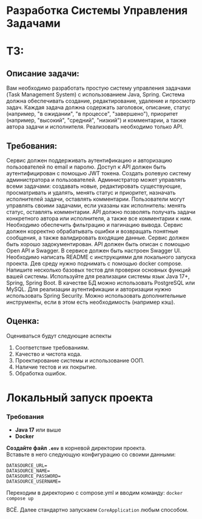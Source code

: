 # Разработка Системы Управления Задачами

# ТЗ:
## Описание задачи:
Вам необходимо разработать простую систему управления задачами (Task Management System) с использованием Java, Spring. 
Система должна обеспечивать создание, редактирование, удаление и просмотр задач. Каждая задача должна содержать заголовок, описание, статус (например, "в ожидании", "в процессе", "завершено"), приоритет (например, "высокий", "средний", "низкий") и комментарии, а также автора задачи и исполнителя. 
Реализовать необходимо только API.
## Требования:
Сервис должен поддерживать аутентификацию и авторизацию пользователей по email и паролю.
Доступ к API должен быть аутентифицирован с помощью JWT токена.
Создать ролевую систему администратора и пользователей.
Администратор может управлять всеми задачами: создавать новые, редактировать существующие, просматривать и удалять, менять статус и приоритет, назначать исполнителей задачи, оставлять комментарии.
Пользователи могут управлять своими задачами, если указаны как исполнитель: менять статус, оставлять комментарии.
API должно позволять получать задачи конкретного автора или исполнителя, а также все комментарии к ним. Необходимо обеспечить фильтрацию и пагинацию вывода.
Сервис должен корректно обрабатывать ошибки и возвращать понятные сообщения, а также валидировать входящие данные.
Сервис должен быть хорошо задокументирован. API должен быть описан с помощью Open API и Swagger. В сервисе должен быть настроен Swagger UI. Необходимо написать README с инструкциями для локального запуска проекта. Дев среду нужно поднимать с помощью docker compose.
Напишите несколько базовых тестов для проверки основных функций вашей системы.
Используйте для реализации системы язык Java 17+, Spring, Spring Boot. В качестве БД можно использовать PostgreSQL или MySQL. Для реализации аутентификации и авторизации нужно использовать Spring Security. Можно использовать дополнительные инструменты, если в этом есть необходимость (например кэш).
## Оценка: 
Оцениваться будут следующие аспекты
1. Соответствие требованиям.
2. Качество и чистота кода.
3. Проектирование системы и использование ООП.
4. Наличие тестов и их покрытие.
5. Обработка ошибок.

# Локальный запуск проекта

### Требования

- **Java 17** или выше
- **Docker**

**Создайте файл `.env`** в корневой директории проекта.  
 Вставьте в него следующую конфигурацию со своими данными:
```plaintext
DATASOURCE_URL=
DATASOURCE_NAME=
DATASOURCE_PASSWORD=
DATASOURCE_USERNAME=
```
Переходим в директорию с compose.yml и вводим команду: ```docker compose up ```

ВСЁ. Далее стандартно запускаем ``` CoreApplication ``` любым способом.
